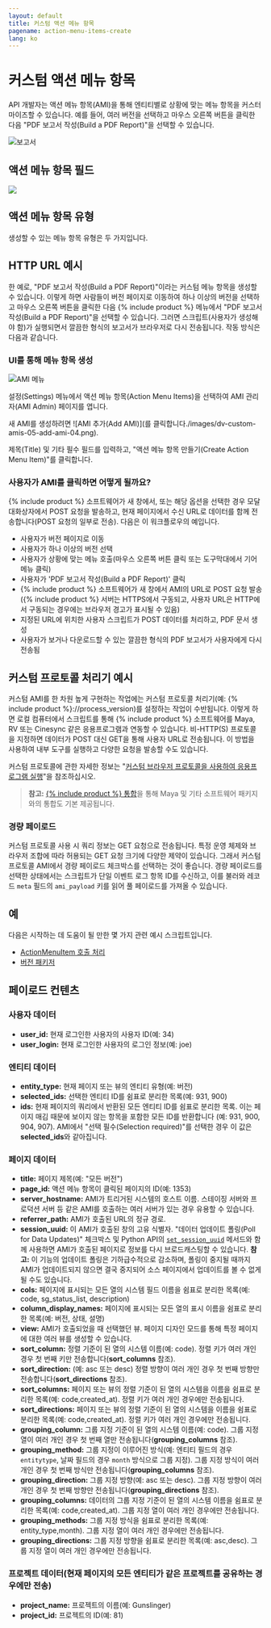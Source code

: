 ```yaml
---
layout: default
title: 커스텀 액션 메뉴 항목
pagename: action-menu-items-create
lang: ko
---
```


# 커스텀 액션 메뉴 항목

API 개발자는 액션 메뉴 항목(AMI)을 통해 엔티티별로 상황에 맞는 메뉴 항목을  커스터마이즈할 수 있습니다. 예를 들어, 여러 버전을 선택하고 마우스 오른쪽 버튼을 클릭한 다음 "PDF 보고서 작성(Build a PDF Report)"을 선택할 수 있습니다.

![보고서](./images/dv-custom-amis-01-report-01.png)

## 액션 메뉴 항목 필드

<img style="max-width:100%" src="//cdn.thinglink.me/api/image/1079321008327884802/1024/10/scaletowidth#tl-1079321008327884802;" class="alwaysThinglink"/><script async charset="utf-8" src="//cdn.thinglink.me/jse/embed.js"></script>

## 액션 메뉴 항목 유형

생성할 수 있는 메뉴 항목 유형은 두 가지입니다.

## HTTP URL 예시

한 예로, "PDF 보고서 작성(Build a PDF Report)"이라는 커스텀 메뉴 항목을 생성할 수 있습니다. 이렇게 하면 사람들이 버전 페이지로 이동하여 하나 이상의 버전을 선택하고 마우스 오른쪽 버튼을 클릭한 다음 {% include product %} 메뉴에서 "PDF 보고서 작성(Build a PDF Report)"을 선택할 수 있습니다. 그러면 스크립트(사용자가 생성해야 함)가 실행되면서 깔끔한 형식의 보고서가 브라우저로 다시 전송됩니다. 작동 방식은 다음과 같습니다.

### UI를 통해 메뉴 항목 생성

![AMI 메뉴](./images/dv-custom-amis-04-ami-menu-03.png)


설정(Settings) 메뉴에서 액션 메뉴 항목(Action Menu Items)을 선택하여 AMI 관리자(AMI Admin) 페이지를 엽니다.

새 AMI를 생성하려면 ![AMI 추가(Add AMI)](를 클릭합니다./images/dv-custom-amis-05-add-ami-04.png).

제목(Title) 및 기타 필수 필드를 입력하고, "액션 메뉴 항목 만들기(Create Action Menu Item)"를 클릭합니다.

### 사용자가 AMI를 클릭하면 어떻게 될까요?

{% include product %} 소프트웨어가 새 창에서, 또는 해당 옵션을 선택한 경우 모달 대화상자에서 POST 요청을 발송하고, 현재 페이지에서 수신 URL로 데이터를 함께 전송합니다(POST 요청의 일부로 전송). 다음은 이 워크플로우의 예입니다.

* 사용자가 버전 페이지로 이동
* 사용자가 하나 이상의 버전 선택
* 사용자가 상황에 맞는 메뉴 호출(마우스 오른쪽 버튼 클릭 또는 도구막대에서 기어 메뉴 클릭)
* 사용자가 'PDF 보고서 작성(Build a PDF Report)' 클릭
* {% include product %} 소프트웨어가 새 창에서 AMI의 URL로 POST 요청 발송({% include product %} 서버는 HTTPS에서 구동되고, 사용자 URL은 HTTP에서 구동되는 경우에는 브라우저 경고가 표시될 수 있음)
* 지정된 URL에 위치한 사용자 스크립트가 POST 데이터를 처리하고, PDF 문서 생성
* 사용자가 보거나 다운로드할 수 있는 깔끔한 형식의 PDF 보고서가 사용자에게 다시 전송됨

## 커스텀 프로토콜 처리기 예시

커스텀 AMI를 한 차원 높게 구현하는 작업에는 커스텀 프로토콜 처리기(예: {% include product %}://process_version)를 설정하는 작업이 수반됩니다. 이렇게 하면 로컬 컴퓨터에서 스크립트를 통해 {% include product %} 소프트웨어를 Maya, RV 또는 Cinesync 같은 응용프로그램과 연동할 수 있습니다. 비-HTTP(S) 프로토콜을 지정하면 데이터가 POST 대신 GET을 통해 사용자 URL로 전송됩니다. 이 방법을 사용하여 내부 도구를 실행하고 다양한 요청을 발송할 수도 있습니다.

커스텀 프로토콜에 관한 자세한 정보는 "[커스텀 브라우저 프로토콜을 사용하여 응용프로그램 실행](topicid=SG_Developer_dv_shotgrid_dv_launching_apps_protocols_html)"을 참조하십시오.

> **참고:** [{% include product %} 통합](https://developer.shotgridsoftware.com/d587be80/)을 통해 Maya 및 기타 소프트웨어 패키지와의 통합도 기본 제공됩니다.
### 경량 페이로드

커스텀 프로토콜 사용 시 쿼리 정보는 GET 요청으로 전송됩니다. 특정 운영 체제와 브라우저 조합에 따라 허용되는 GET 요청 크기에 다양한 제약이 있습니다. 그래서 커스텀 프로토콜 AMI에서 경량 페이로드 체크박스를 선택하는 것이 좋습니다. 경량 페이로드를 선택한 상태에서는 스크립트가 단일 이벤트 로그 항목 ID를 수신하고, 이를 불러와 레코드 `meta` 필드의 `ami_payload` 키를 읽어 풀 페이로드를 가져올 수 있습니다.

## 예

다음은 시작하는 데 도움이 될 만한 몇 가지 관련 예시 스크립트입니다.

* [ActionMenuItem 호출 처리](http://developer.shotgridsoftware.com/python-api/cookbook/examples/ami_handler.html)
* [버전 패키저](http://developer.shotgridsoftware.com/python-api/cookbook/examples/ami_version_packager.html)

## 페이로드 컨텐츠

### 사용자 데이터

* **user_id:** 현재 로그인한 사용자의 사용자 ID(예: 34)
* **user_login:** 현재 로그인한 사용자의 로그인 정보(예: joe)

### 엔티티 데이터

* **entity_type:** 현재 페이지 또는 뷰의 엔티티 유형(예: 버전)
* **selected_ids:** 선택한 엔티티 ID를 쉼표로 분리한 목록(예: 931, 900)
* **ids:** 현재 페이지의 쿼리에서 반환된 모든 엔티티 ID를 쉼표로 분리한 목록. 이는 페이지 매김 때문에 보이지 않는 항목을 포함한 모든 ID를 반환합니다 (예: 931, 900, 904, 907). AMI에서 "선택 필수(Selection required)"를 선택한 경우 이 값은 **selected_ids**와 같아집니다.

### 페이지 데이터

* **title:** 페이지 제목(예: "모든 버전")
* **page_id:** 액션 메뉴 항목이 클릭된 페이지의 ID(예: 1353)
* **server_hostname:** AMI가 트리거된 시스템의 호스트 이름. 스테이징 서버와 프로덕션 서버 등 같은 AMI를 호출하는 여러 서버가 있는 경우 유용할 수 있습니다.
* **referrer_path:** AMI가 호출된 URL의 정규 경로.
* **session_uuid:** 이 AMI가 호출된 창의 고유 식별자. "데이터 업데이트 폴링(Poll for Data Updates)" 체크박스 및 Python API의 [`set_session_uuid`](http://developer.shotgridsoftware.com/python-api/reference.html?highlight=session_uuid#shotgun_api3.shotgun.Shotgun.set_session_uuid) 메서드와 함께 사용하면 AMI가 호출된 페이지로 정보를 다시 브로드캐스팅할 수 있습니다. **참고:** 이 기능의 업데이트 폴링은 기하급수적으로 감소하며, 폴링이 중지될 때까지 AMI가 업데이트되지 않으면 결국 중지되어 소스 페이지에서 업데이트를 볼 수 없게 될 수도 있습니다.
* **cols:** 페이지에 표시되는 모든 열의 시스템 필드 이름을 쉼표로 분리한 목록(예: code, sg_status_list, description)
* **column_display_names:** 페이지에 표시되는 모든 열의 표시 이름을 쉼표로 분리한 목록(예: 버전, 상태, 설명)
* **view:** AMI가 호출되었을 때 선택했던 뷰. 페이지 디자인 모드를 통해 특정 페이지에 대한 여러 뷰를 생성할 수 있습니다.
* **sort_column:** 정렬 기준이 된 열의 시스템 이름(예: code). 정렬 키가 여러 개인 경우 첫 번째 키만 전송합니다(**sort_columns** 참조).
* **sort_direction:** (예: asc 또는 desc) 정렬 방향이 여러 개인 경우 첫 번째 방향만 전송합니다(**sort_directions** 참조).
* **sort_columns:** 페이지 또는 뷰의 정렬 기준이 된 열의 시스템을 이름을 쉼표로 분리한 목록(예: code,created_at). 정렬 키가 여러 개인 경우에만 전송됩니다.
* **sort_directions:** 페이지 또는 뷰의 정렬 기준이 된 열의 시스템을 이름을 쉼표로 분리한 목록(예: code,created_at). 정렬 키가 여러 개인 경우에만 전송됩니다.
* **grouping_column:** 그룹 지정 기준이 된 열의 시스템 이름(예: code). 그룹 지정 열이 여러 개인 경우 첫 번째 열만 전송됩니다(**grouping_columns** 참조).
* **grouping_method:** 그룹 지정이 이루어진 방식(예: 엔티티 필드의 경우 `entitytype`, 날짜 필드의 경우 `month` 방식으로 그룹 지정). 그룹 지정 방식이 여러 개인 경우 첫 번째 방식만 전송됩니다(**grouping_columns** 참조).
* **grouping_direction:** 그룹 지정 방향(예: asc 또는 desc). 그룹 지정 방향이 여러 개인 경우 첫 번째 방향만 전송됩니다(**grouping_directions** 참조).
* **grouping_columns:** 데이터의 그룹 지정 기준이 된 열의 시스템 이름을 쉼표로 분리한 목록(예: code,created_at). 그룹 지정 열이 여러 개인 경우에만 전송됩니다.
* **grouping_methods:** 그룹 지정 방식을 쉼표로 분리한 목록(예: entity_type,month). 그룹 지정 열이 여러 개인 경우에만 전송됩니다.
* **grouping_directions:** 그룹 지정 방향을 쉼표로 분리한 목록(예: asc,desc). 그룹 지정 열이 여러 개인 경우에만 전송됩니다.

### 프로젝트 데이터(현재 페이지의 모든 엔티티가 같은 프로젝트를 공유하는 경우에만 전송)

* **project_name:** 프로젝트의 이름(예: Gunslinger)
* **project_id:** 프로젝트의 ID(예: 81)